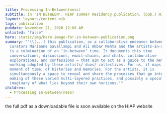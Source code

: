 ```yaml
---
title: Processing In-Between(ness)
subtitle: in 'IN BETWEEN', HIAP summer Residency publication, (pub.) HIAP, Helsinki, FI
layout: layouts/content.njk
tags: publication
pubdate: November 21, 2020 12:00 AM
unlisted: "false"
hero: static/img/hero-image-for-in-between-publication.png
summary: "'\\[...] this publication, as a collaborative endeavor between the
  curators Marianne Savallampi and Ali Akbar Mehta and the artists-in-residence,
  is a culmination of an ‘in-between’ time. It documents this time
  conversations, discussions, email-chains, and chats, collaborative
  explorations, and confessions – that aim to act as a guide to the methods of
  working adopted by these artists/ duos/ collectives. For us, it maps a brief
  moment of time, of histories and memories. For the artists, it is
  simultaneously a space to reveal and share the processes that go into the
  making of these varied multi-layered practices, and possibly a speculative
  imaginary of what lies beyond their own horizons.'"
children:
  - Processing In-Between(ness)
---
```

the full pdf as a downloadable file is soon available on the HIAP website